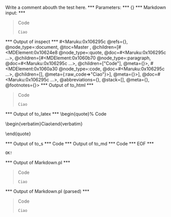 Write a comment abouth the test here.
*** Parameters: ***
{}
*** Markdown input: ***
> Code
>
>     Ciao
*** Output of inspect ***
#<Maruku:0x106295c @refs={}, @node_type=:document, @toc=Master
, @children=[#<MDElement:0x10624e8 @node_type=:quote, @doc=#<Maruku:0x106295c ...>, @children=[#<MDElement:0x1060b70 @node_type=:paragraph, @doc=#<Maruku:0x106295c ...>, @children=["Code"], @meta={}>, #<MDElement:0x1060a30 @node_type=:code, @doc=#<Maruku:0x106295c ...>, @children=[], @meta={:raw_code=>"Ciao"}>], @meta={}>], @doc=#<Maruku:0x106295c ...>, @abbreviations={}, @stack=[], @meta={}, @footnotes={}>
*** Output of to_html ***
<blockquote
      ><p>Code</p
      ><pre
        ><code>Ciao</code
      ></pre
    ></blockquote
  >
*** Output of to_latex ***
\begin{quote}%
Code

\begin{verbatim}Ciao\end{verbatim}

\end{quote}

*** Output of to_s ***
Code
*** Output of to_md ***
Code
*** EOF ***



	OK!



*** Output of Markdown.pl ***
<blockquote>
  <p>Code</p>

<pre><code>Ciao
</code></pre>
</blockquote>

*** Output of Markdown.pl (parsed) ***
<blockquote>
 <p>Code</p
      >
<pre
        ><code>Ciao
</code
      ></pre
      >
</blockquote
  >